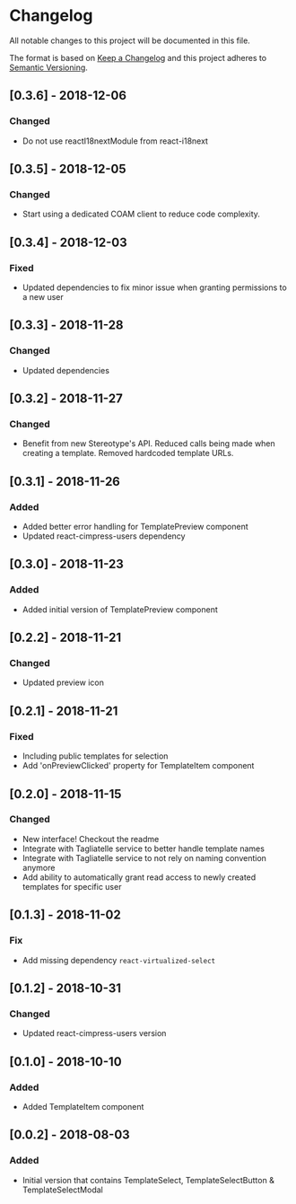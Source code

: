 # Changelog
All notable changes to this project will be documented in this file.

The format is based on [Keep a Changelog](http://keepachangelog.com/en/1.0.0/)
and this project adheres to [Semantic Versioning](http://semver.org/spec/v2.0.0.html).

## [0.3.6] - 2018-12-06
### Changed
- Do not use reactI18nextModule from react-i18next 

## [0.3.5] - 2018-12-05
### Changed
- Start using a dedicated COAM client to reduce code complexity.

## [0.3.4] - 2018-12-03
### Fixed
- Updated dependencies to fix minor issue when granting permissions to a new user

## [0.3.3] - 2018-11-28
### Changed
- Updated dependencies

## [0.3.2] - 2018-11-27
### Changed
- Benefit from new Stereotype's API. Reduced calls being made when creating a template. Removed hardcoded template URLs.

## [0.3.1] - 2018-11-26
### Added
- Added better error handling for TemplatePreview component
- Updated react-cimpress-users dependency

## [0.3.0] - 2018-11-23
### Added
- Added initial version of TemplatePreview component

## [0.2.2] - 2018-11-21
### Changed
- Updated preview icon

## [0.2.1] - 2018-11-21
### Fixed
- Including public templates for selection
- Add 'onPreviewClicked' property for TemplateItem component

## [0.2.0] - 2018-11-15
### Changed
- New interface! Checkout the readme
- Integrate with Tagliatelle service to better handle template names
- Integrate with Tagliatelle service to not rely on naming convention anymore
- Add ability to automatically grant read access to newly created templates for specific user

## [0.1.3] - 2018-11-02
### Fix
- Add missing dependency `react-virtualized-select`

## [0.1.2] - 2018-10-31
### Changed
- Updated react-cimpress-users version

## [0.1.0] - 2018-10-10
### Added
- Added TemplateItem component

## [0.0.2] - 2018-08-03
### Added
- Initial version that contains TemplateSelect, TemplateSelectButton & TemplateSelectModal 
